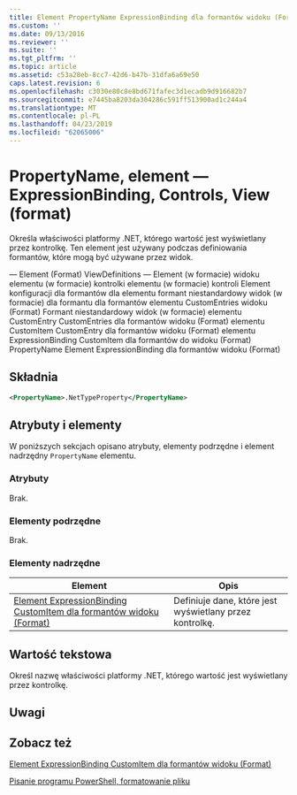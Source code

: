 ```yaml
---
title: Element PropertyName ExpressionBinding dla formantów widoku (Format) | Dokumentacja firmy Microsoft
ms.custom: ''
ms.date: 09/13/2016
ms.reviewer: ''
ms.suite: ''
ms.tgt_pltfrm: ''
ms.topic: article
ms.assetid: c53a28eb-8cc7-42d6-b47b-31dfa6a69e50
caps.latest.revision: 6
ms.openlocfilehash: c3030e80c8e8bd671fafec3d1ecadb9d916682b7
ms.sourcegitcommit: e7445ba8203da304286c591ff513900ad1c244a4
ms.translationtype: MT
ms.contentlocale: pl-PL
ms.lasthandoff: 04/23/2019
ms.locfileid: "62065006"
---
```

# <a name="propertyname-element-for-expressionbinding-for-controls-for-view-format"></a>PropertyName, element — ExpressionBinding, Controls, View (format)

Określa właściwości platformy .NET, którego wartość jest wyświetlany przez kontrolkę. Ten element jest używany podczas definiowania formantów, które mogą być używane przez widok.

— Element (Format) ViewDefinitions — Element (w formacie) widoku elementu (w formacie) kontrolki elementu (w formacie) kontroli Element konfiguracji dla formantów dla elementu formant niestandardowy widok (w formacie) dla formantu dla formantów elementu CustomEntries widoku (Format) Formant niestandardowy widok (w formacie) elementu CustomEntry CustomEntries dla formantów widoku (Format) elementu CustomItem CustomEntry dla formantów widoku (Format) elementu ExpressionBinding CustomItem dla formantów do widoku (Format) PropertyName Element ExpressionBinding dla formantów widoku (Format)

## <a name="syntax"></a>Składnia

```xml
<PropertyName>.NetTypeProperty</PropertyName>
```

## <a name="attributes-and-elements"></a>Atrybuty i elementy

W poniższych sekcjach opisano atrybuty, elementy podrzędne i element nadrzędny `PropertyName` elementu.

### <a name="attributes"></a>Atrybuty

Brak.

### <a name="child-elements"></a>Elementy podrzędne

Brak.

### <a name="parent-elements"></a>Elementy nadrzędne

|Element|Opis|
|-------------|-----------------|
|[Element ExpressionBinding CustomItem dla formantów widoku (Format)](./expressionbinding-element-for-customitem-for-controls-for-view-format.md)|Definiuje dane, które jest wyświetlany przez kontrolkę.|

## <a name="text-value"></a>Wartość tekstowa

Określ nazwę właściwości platformy .NET, którego wartość jest wyświetlany przez kontrolkę.

## <a name="remarks"></a>Uwagi

## <a name="see-also"></a>Zobacz też

[Element ExpressionBinding CustomItem dla formantów widoku (Format)](./expressionbinding-element-for-customitem-for-controls-for-view-format.md)

[Pisanie programu PowerShell, formatowanie pliku](./writing-a-powershell-formatting-file.md)
